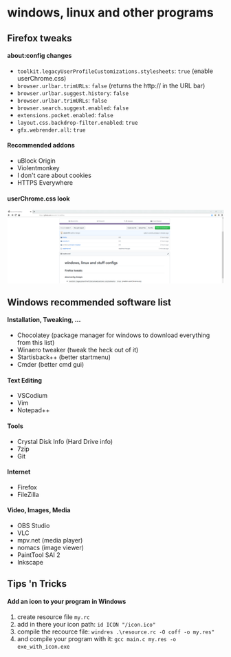# windows, linux and other programs

## Firefox tweaks

#### about:config changes

- `toolkit.legacyUserProfileCustomizations.stylesheets`: `true` (enable userChrome.css)
- `browser.urlbar.trimURLs`: `false` (returns the http:// in the URL bar)
- `browser.urlbar.suggest.history`: `false`
- `browser.urlbar.trimURLs`: `false`
- `browser.search.suggest.enabled`: `false`
- `extensions.pocket.enabled`: `false`
- `layout.css.backdrop-filter.enabled`: `true`
- `gfx.webrender.all`: `true`

#### Recommended addons

- uBlock Origin
- Violentmonkey
- I don't care about cookies
- HTTPS Everywhere

#### userChrome.css look
![userChrome.css](resources/firefox_css.png)

## Windows recommended software list

#### Installation, Tweaking, ...
- Chocolatey (package manager for windows to download everything from this list)
- Winaero tweaker (tweak the heck out of it)
- Startisback++ (better startmenu)
- Cmder (better cmd gui)

#### Text Editing
- VSCodium
- Vim
- Notepad++

#### Tools
- Crystal Disk Info (Hard Drive info)
- 7zip
- Git

#### Internet
- Firefox
- FileZilla

#### Video, Images, Media
- OBS Studio
- VLC
- mpv.net (media player)
- nomacs (image viewer)
- PaintTool SAI 2
- Inkscape

## Tips 'n Tricks

#### Add an icon to your program in Windows
1. create resource file `my.rc`
2. add in there your icon path: `id ICON "/icon.ico"`
3. compile the recource file: `windres .\resource.rc -O coff -o my.res"`
4. and compile your program with it: `gcc main.c my.res -o exe_with_icon.exe`
